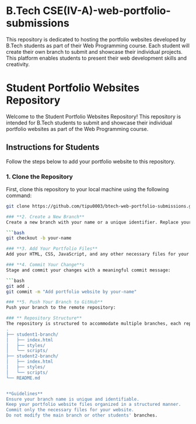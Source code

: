 # B.Tech CSE(IV-A)-web-portfolio-submissions
This repository is dedicated to hosting the portfolio websites developed by B.Tech students as part of their Web Programming course. Each student will create their own branch to submit and showcase their individual projects. This platform enables students to present their web development skills and creativity.

# Student Portfolio Websites Repository

Welcome to the Student Portfolio Websites Repository! This repository is intended for B.Tech students to submit and showcase their individual portfolio websites as part of the Web Programming course.

## Instructions for Students

Follow the steps below to add your portfolio website to this repository.

### 1. Clone the Repository

First, clone this repository to your local machine using the following command:

```bash
git clone https://github.com/tipu0003/btech-web-portfolio-submissions.git

### **2. Create a New Branch**
Create a new branch with your name or a unique identifier. Replace your-name with your actual name or identifier:

```bash
git checkout -b your-name

### **3. Add Your Portfolio Files**
Add your HTML, CSS, JavaScript, and any other necessary files for your portfolio website to the repository.

### **4. Commit Your Change**s
Stage and commit your changes with a meaningful commit message:

```bash
git add .
git commit -m "Add portfolio website by your-name"

### **5. Push Your Branch to GitHub**
Push your branch to the remote repository:

### ** Repository Structure**
The repository is structured to accommodate multiple branches, each representing a student's submission. Below is an example of the repository structure:
.
├── student1-branch/
│   ├── index.html
│   ├── styles/
│   └── scripts/
├── student2-branch/
│   ├── index.html
│   ├── styles/
│   └── scripts/
└── README.md


**Guidelines**
Ensure your branch name is unique and identifiable.
Keep your portfolio website files organized in a structured manner.
Commit only the necessary files for your website.
Do not modify the main branch or other students' branches.
